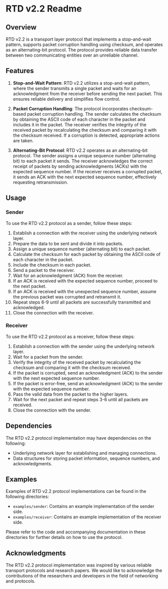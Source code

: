 # RTD v2.2 Readme

## Overview
RTD v2.2 is a transport layer protocol that implements a stop-and-wait pattern, supports packet corruption handling using checksum, and operates as an alternating-bit protocol. The protocol provides reliable data transfer between two communicating entities over an unreliable channel.

## Features
1. **Stop-and-Wait Pattern**: RTD v2.2 utilizes a stop-and-wait pattern, where the sender transmits a single packet and waits for an acknowledgment from the receiver before sending the next packet. This ensures reliable delivery and simplifies flow control.

2. **Packet Corruption Handling**: The protocol incorporates checksum-based packet corruption handling. The sender calculates the checksum by obtaining the ASCII code of each character in the packet and includes it in the packet. The receiver verifies the integrity of the received packet by recalculating the checksum and comparing it with the checksum received. If a corruption is detected, appropriate actions are taken.

3. **Alternating-Bit Protocol**: RTD v2.2 operates as an alternating-bit protocol. The sender assigns a unique sequence number (alternating bit) to each packet it sends. The receiver acknowledges the correct receipt of packets by sending acknowledgments (ACKs) with the expected sequence number. If the receiver receives a corrupted packet, it sends an ACK with the next expected sequence number, effectively requesting retransmission.

## Usage

### Sender
To use the RTD v2.2 protocol as a sender, follow these steps:

1. Establish a connection with the receiver using the underlying network layer.
2. Prepare the data to be sent and divide it into packets.
3. Assign a unique sequence number (alternating bit) to each packet.
4. Calculate the checksum for each packet by obtaining the ASCII code of each character in the packet.
5. Include the checksum in each packet.
6. Send a packet to the receiver.
7. Wait for an acknowledgment (ACK) from the receiver.
8. If an ACK is received with the expected sequence number, proceed to the next packet.
9. If an ACK is received with the unexpected sequence number, assume the previous packet was corrupted and retransmit it.
10. Repeat steps 6-9 until all packets are successfully transmitted and acknowledged.
11. Close the connection with the receiver.

### Receiver
To use the RTD v2.2 protocol as a receiver, follow these steps:

1. Establish a connection with the sender using the underlying network layer.
2. Wait for a packet from the sender.
3. Verify the integrity of the received packet by recalculating the checksum and comparing it with the checksum received.
4. If the packet is corrupted, send an acknowledgment (ACK) to the sender with the next expected sequence number.
5. If the packet is error-free, send an acknowledgment (ACK) to the sender with the expected sequence number.
6. Pass the valid data from the packet to the higher layers.
7. Wait for the next packet and repeat steps 3-6 until all packets are received.
8. Close the connection with the sender.

## Dependencies
The RTD v2.2 protocol implementation may have dependencies on the following:

- Underlying network layer for establishing and managing connections.
- Data structures for storing packet information, sequence numbers, and acknowledgments.

## Examples
Examples of RTD v2.2 protocol implementations can be found in the following directories:

- `examples/sender`: Contains an example implementation of the sender side.
- `examples/receiver`: Contains an example implementation of the receiver side.

Please refer to the code and accompanying documentation in these directories for further details on how to use the protocol.

## Acknowledgments
The RTD v2.2 protocol implementation was inspired by various reliable transport protocols and research papers. We would like to acknowledge the contributions of the researchers and developers in the field of networking and protocols.
